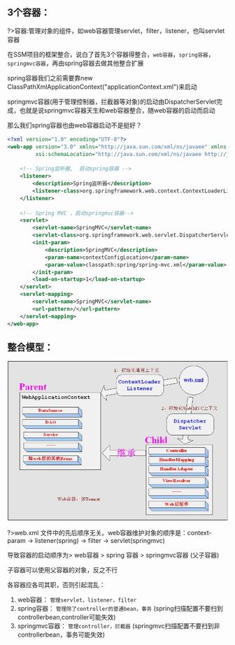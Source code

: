 ## 3个容器：

?>容器:管理对象的组件，如web容器管理servlet，filter，listener，也叫servlet容器

在SSM项目的框架整合，说白了首先3个容器得整合，`web容器`，`spring容器`，`springmvc容器`，再由spring容器去做其他整合扩展

spring容器我们之前需要靠new ClassPathXmlApplicationContext("applicationContext.xml")来启动

springmvc容器(用于管理控制器，拦截器等对象)的启动由DispatcherServlet完成，也就是说springmvc容器天生和web容器整合，随web容器的启动而启动

那么我们spring容器也由web容器启动不是挺好？

```xml
<?xml version="1.0" encoding="UTF-8"?>
<web-app version="3.0" xmlns="http://java.sun.com/xml/ns/javaee" xmlns:xsi="http://www.w3.org/2001/XMLSchema-instance"
         xsi:schemaLocation="http://java.sun.com/xml/ns/javaee http://java.sun.com/xml/ns/javaee/web-app_3_0.xsd">

    <!-- Spring监听器,  启动spring容器 -->
    <listener>
        <description>Spring监听器</description>
        <listener-class>org.springframework.web.context.ContextLoaderListener</listener-class>
    </listener>

    <!-- Spring MVC ，启动springmvc容器-->
    <servlet>
        <servlet-name>SpringMVC</servlet-name>
        <servlet-class>org.springframework.web.servlet.DispatcherServlet</servlet-class>
        <init-param>
            <description>SpringMVC</description>
            <param-name>contextConfigLocation</param-name>
            <param-value>classpath:spring/spring-mvc.xml</param-value>
        </init-param>
        <load-on-startup>1</load-on-startup>
    </servlet>
    <servlet-mapping>
        <servlet-name>SpringMVC</servlet-name>
        <url-pattern>/</url-pattern>
    </servlet-mapping>
</web-app>
```

## 整合模型：

![](img/启动流程.png)

?>web.xml 文件中的先后顺序无关。web容器维护对象的顺序是：context-param -> listener(spring) -> filter -> servlet(springmvc) 

导致容器的启动顺序为> web容器 > spring 容器 > springmvc容器  (父子容器)

子容器可以使用父容器的对象，反之不行


各容器应各司其职，否则引起混乱：
1. web容器：        `管理servlet，listener，filter`
2. spring容器：     `管理除了controller的普通bean，事务`   (spring扫描配置不要扫到controllerbean,controller可能失效)
3. springmvc容器：  `管理controller，拦截器`             (springmvc扫描配置不要扫到非controllerbean，事务可能失效)

